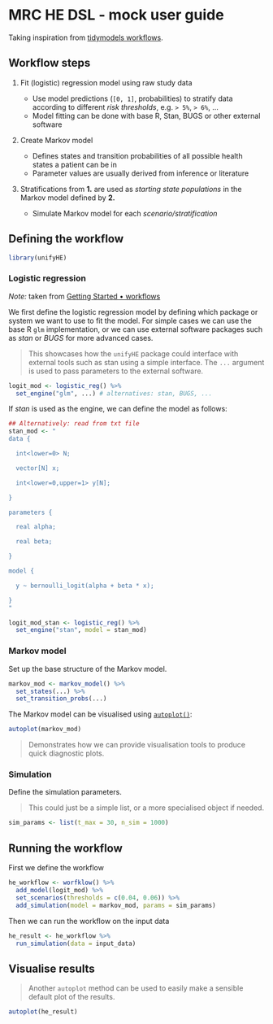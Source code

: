 # MRC HE DSL - mock user guide

Taking inspiration from [tidymodels workflows](https://workflows.tidymodels.org/articles/extras/getting-started.html).

## Workflow steps

1. Fit (logistic) regression model using raw study data
    - Use model predictions (`[0, 1]`, probabilities) to stratify data according to different *risk thresholds*, e.g. `> 5%`, `> 6%`, ...
    - Model fitting can be done with base R, Stan, BUGS or other external software

2. Create Markov model
    - Defines states and transition probabilities of all possible health states a patient can be in
    - Parameter values are usually derived from inference or literature

3. Stratifications from **1.** are used as *starting state populations* in the Markov model defined by **2.**
    - Simulate Markov model for each *scenario/stratification*

## Defining the workflow

```r
library(unifyHE)
```

### Logistic regression

*Note:* taken from [Getting Started • workflows](https://workflows.tidymodels.org/articles/extras/getting-started.html)

We first define the logistic regression model by defining which package or system we want to use to fit the model. For simple cases we can use the base R `glm` implementation, or we can use external software packages such as *stan* or *BUGS* for more advanced cases.

> This showcases how the `unifyHE` package could interface with external tools such as stan using a simple interface. The `...` argument is used to pass parameters to the external software.

```r
logit_mod <- logistic_reg() %>%
  set_engine("glm", ...) # alternatives: stan, BUGS, ...
```

If *stan* is used as the engine, we can define the model as follows:

```r
## Alternatively: read from txt file
stan_mod <- "
data {

  int<lower=0> N;

  vector[N] x;

  int<lower=0,upper=1> y[N];

}

parameters {

  real alpha;

  real beta;

}

model {

  y ~ bernoulli_logit(alpha + beta * x);

}
"

logit_mod_stan <- logistic_reg() %>%
  set_engine("stan", model = stan_mod)
```

### Markov model

Set up the base structure of the Markov model.

```r
markov_mod <- markov_model() %>%
  set_states(...) %>%
  set_transition_probs(...)
```

The Markov model can be visualised using [`autoplot()`](https://ggplot2.tidyverse.org/reference/autoplot.html):

```r
autoplot(markov_mod)
```

> Demonstrates how we can provide visualisation tools to produce quick diagnostic plots.

### Simulation

Define the simulation parameters.

> This could just be a simple list, or a more specialised object if needed.

```r
sim_params <- list(t_max = 30, n_sim = 1000)
```

## Running the workflow

First we define the workflow

```r
he_workflow <- worfklow() %>%
  add_model(logit_mod) %>%
  set_scenarios(thresholds = c(0.04, 0.06)) %>%
  add_simulation(model = markov_mod, params = sim_params)
```

Then we can run the workflow on the input data

```r
he_result <- he_workflow %>%
  run_simulation(data = input_data)
```

## Visualise results

> Another `autoplot` method can be used to easily make a sensible default plot of the results.

```r
autoplot(he_result)
```
